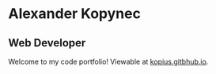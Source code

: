 # Alexander Kopynec
## Web Developer

Welcome to my code portfolio! Viewable at [kopius.gitbhub.io](http://kopius.github.io).
